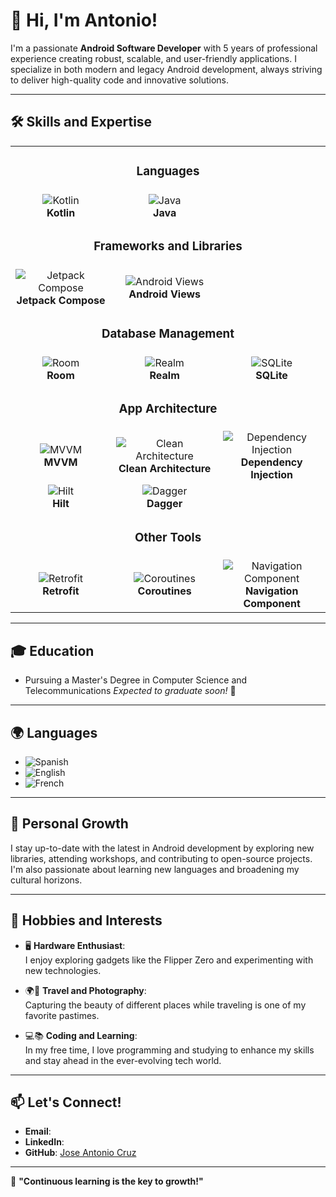 # 👋 Hi, I'm Antonio!

I'm a passionate **Android Software Developer** with 5 years of professional experience creating robust, scalable, and user-friendly applications. I specialize in both modern and legacy Android development, always striving to deliver high-quality code and innovative solutions.

---
## 🛠️ Skills and Expertise

<div align="center">
  
  <table>
    <tr>
      <td align="center" colspan="3">
        <h3>Languages</h3>
      </td>
    </tr>
    <tr>
      <td align="center" width="200">
        <img src="https://img.shields.io/badge/Kotlin-0095D5?style=for-the-badge&logo=kotlin&logoColor=white" alt="Kotlin"/>
        <br />
        <b>Kotlin</b>
      </td>
      <td align="center" width="200">
        <img src="https://img.shields.io/badge/Java-007396?style=for-the-badge&logo=java&logoColor=white" alt="Java"/>
        <br />
        <b>Java</b>
      </td>
    </tr>
    <tr>
      <td align="center" colspan="3">
        <h3>Frameworks and Libraries</h3>
      </td>
    </tr>
    <tr>
      <td align="center" width="200">
        <img src="https://img.shields.io/badge/Jetpack%20Compose-4285F4?style=for-the-badge&logo=jetpackcompose&logoColor=white" alt="Jetpack Compose"/>
        <br />
        <b>Jetpack Compose</b>
      </td>
      <td align="center" width="200">
        <img src="https://img.shields.io/badge/Android%20Views-3DDC84?style=for-the-badge&logo=android&logoColor=white" alt="Android Views"/>
        <br />
        <b>Android Views</b>
      </td>
    </tr>
    <tr>
      <td align="center" colspan="3">
        <h3>Database Management</h3>
      </td>
    </tr>
    <tr>
      <td align="center" width="200">
        <img src="https://img.shields.io/badge/Room-4285F4?style=for-the-badge&logo=android&logoColor=white" alt="Room"/>
        <br />
        <b>Room</b>
      </td>
      <td align="center" width="200">
        <img src="https://img.shields.io/badge/Realm-39477F?style=for-the-badge&logo=realm&logoColor=white" alt="Realm"/>
        <br />
        <b>Realm</b>
      </td>
      <td align="center" width="200">
        <img src="https://img.shields.io/badge/SQLite-003B57?style=for-the-badge&logo=sqlite&logoColor=white" alt="SQLite"/>
        <br />
        <b>SQLite</b>
      </td>
    </tr>
    <tr>
      <td align="center" colspan="3">
        <h3>App Architecture</h3>
      </td>
    </tr>
    <tr>
      <td align="center" width="200">
        <img src="https://img.shields.io/badge/MVVM-FF4081?style=for-the-badge" alt="MVVM"/>
        <br />
        <b>MVVM</b>
      </td>
      <td align="center" width="200">
        <img src="https://img.shields.io/badge/Clean%20Architecture-4CAF50?style=for-the-badge" alt="Clean Architecture"/>
        <br />
        <b>Clean Architecture</b>
      </td>
      <td align="center" width="200">
        <img src="https://img.shields.io/badge/Dependency%20Injection-009688?style=for-the-badge" alt="Dependency Injection"/>
        <br />
        <b>Dependency Injection</b>
      </td>
    </tr>
    <tr>
      <td align="center" width="200">
        <img src="https://img.shields.io/badge/Hilt-4285F4?style=for-the-badge&logo=android&logoColor=white" alt="Hilt"/>
        <br />
        <b>Hilt</b>
      </td>
      <td align="center" width="200">
        <img src="https://img.shields.io/badge/Dagger-007396?style=for-the-badge&logo=dagger&logoColor=white" alt="Dagger"/>
        <br />
        <b>Dagger</b>
      </td>
    </tr>
    <tr>
      <td align="center" colspan="3">
        <h3>Other Tools</h3>
      </td>
    </tr>
    <tr>
      <td align="center" width="200">
        <img src="https://img.shields.io/badge/Retrofit-4CAF50?style=for-the-badge" alt="Retrofit"/>
        <br />
        <b>Retrofit</b>
      </td>
      <td align="center" width="200">
        <img src="https://img.shields.io/badge/Coroutines-0095D5?style=for-the-badge&logo=kotlin&logoColor=white" alt="Coroutines"/>
        <br />
        <b>Coroutines</b>
      </td>
      <td align="center" width="200">
        <img src="https://img.shields.io/badge/Navigation%20Component-3DDC84?style=for-the-badge&logo=android&logoColor=white" alt="Navigation Component"/>
        <br />
        <b>Navigation Component</b>
      </td>
    </tr>
  </table>

</div>

---

## 🎓 Education

- Pursuing a Master's Degree in Computer Science and Telecommunications
  *Expected to graduate soon!* 🎉  

---
## 🌍 Languages

- ![Spanish](https://img.shields.io/badge/Spanish-Native-FF4B32?style=for-the-badge&logo=googletranslate&logoColor=white)
- ![English](https://img.shields.io/badge/English-Proficient-007396?style=for-the-badge&logo=googletranslate&logoColor=white)
- ![French](https://img.shields.io/badge/French-Beginner-39477F?style=for-the-badge&logo=googletranslate&logoColor=white)


---

## 🚀 Personal Growth

I stay up-to-date with the latest in Android development by exploring new libraries, attending workshops, and contributing to open-source projects. I'm also passionate about learning new languages and broadening my cultural horizons.

---

## 🎨 Hobbies and Interests

- 🖥️ **Hardware Enthusiast**:  
  I enjoy exploring gadgets like the Flipper Zero and experimenting with new technologies.  

- 🌍📸 **Travel and Photography**:  
  Capturing the beauty of different places while traveling is one of my favorite pastimes.  

- 💻📚 **Coding and Learning**:  
  In my free time, I love programming and studying to enhance my skills and stay ahead in the ever-evolving tech world.  

---

## 📫 Let's Connect!

- **Email**: 
- **LinkedIn**:   
- **GitHub**: [Jose Antonio Cruz](https://github.com/crucitoAntonio)

---

🌟 **"Continuous learning is the key to growth!"**
